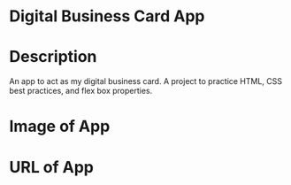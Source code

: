 # Digital Business Card App #

# Description #
An app to act as my digital business card. A project to practice HTML, CSS best practices, and flex box properties. 

# Image of App #

# URL of App #

